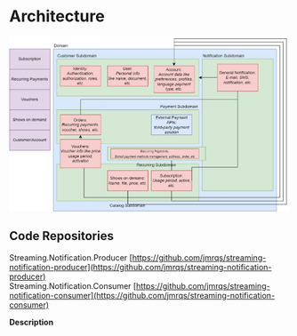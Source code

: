 # Architecture

![](docs/img/streaming-boundaries.jpg)

## Code Repositories

Streaming.Notification.Producer [https://github.com/jmrqs/streaming-notification-producer](https://github.com/jmrqs/streaming-notification-producer) \
Streaming.Notification.Consumer [https://github.com/jmrqs/streaming-notification-consumer](https://github.com/jmrqs/streaming-notification-consumer)

**Description**

